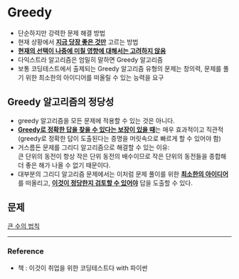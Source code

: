 # Greedy

- 단순하지만 강력한 문제 해결 방법
- 현재 상황에서 <u>**지금 당장 좋은 것만**</u> 고르는 방법
- <u>**현재의 선택이 나중에 미칠 영향에 대해서는 고려하지 않음**</u>
- 다익스트라 알고리즘은 엄밀히 말하면 Greedy 알고리즘
- 보통 코딩테스트에서 출제되는 Greedy 알고리즘 유형의 문제는 창의력, 문제를 풀기 위한 최소한의 아이디어를 떠올릴 수 있는 능력을 요구

## Greedy 알고리즘의 정당성
- greedy 알고리즘을 모든 문제에 적용할 수 있는 것은 아니다. 
- <u>**Greedy로 정확한 답을 찾을 수 있다는 보장이 있을 때**</u>는 매우 효과적이고 직관적\
(greedy로 정확한 답이 도출된다는 증명을 머릿속으로 빠르게 할 수 있어야 함)
- 거스름돈 문제를 그리디 알고리즘으로 해결할 수 있는 이유:\
큰 단위의 동전이 항상 작은 단위 동전의 배수이므로 작은 단위의 동전들을 종합해 더 좋은 해가 나올 수 없기 때문이다. 
- 대부분의 그리디 알고리즘 문제에서는 이처럼 문제 풀이를 위한 <u>**최소한의 아이디어**</u>를 떠올리고, <u>**이것이 정당한지 검토할 수 있어야**</u> 답을 도출할 수 있다. 

## 문제

[큰 수의 법칙](큰수의법칙.md)

---
### Reference
- 책 : 이것이 취업을 위한 코딩테스트다 with 파이썬